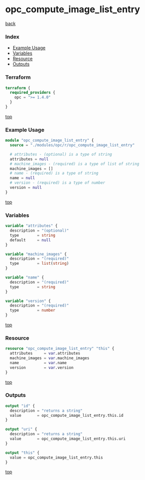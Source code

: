 # opc_compute_image_list_entry

[back](../opc.md)

### Index

- [Example Usage](#example-usage)
- [Variables](#variables)
- [Resource](#resource)
- [Outputs](#outputs)

### Terraform

```terraform
terraform {
  required_providers {
    opc = ">= 1.4.0"
  }
}
```

[top](#index)

### Example Usage

```terraform
module "opc_compute_image_list_entry" {
  source = "./modules/opc/r/opc_compute_image_list_entry"

  # attributes - (optional) is a type of string
  attributes = null
  # machine_images - (required) is a type of list of string
  machine_images = []
  # name - (required) is a type of string
  name = null
  # version - (required) is a type of number
  version = null
}
```

[top](#index)

### Variables

```terraform
variable "attributes" {
  description = "(optional)"
  type        = string
  default     = null
}

variable "machine_images" {
  description = "(required)"
  type        = list(string)
}

variable "name" {
  description = "(required)"
  type        = string
}

variable "version" {
  description = "(required)"
  type        = number
}
```

[top](#index)

### Resource

```terraform
resource "opc_compute_image_list_entry" "this" {
  attributes     = var.attributes
  machine_images = var.machine_images
  name           = var.name
  version        = var.version
}
```

[top](#index)

### Outputs

```terraform
output "id" {
  description = "returns a string"
  value       = opc_compute_image_list_entry.this.id
}

output "uri" {
  description = "returns a string"
  value       = opc_compute_image_list_entry.this.uri
}

output "this" {
  value = opc_compute_image_list_entry.this
}
```

[top](#index)